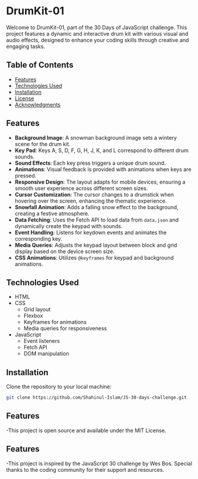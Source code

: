 # DrumKit-01

Welcome to DrumKit-01, part of the 30 Days of JavaScript challenge. This project features a dynamic and interactive drum kit with various visual and audio effects, designed to enhance your coding skills through creative and engaging tasks.

## Table of Contents

- [Features](#features)
- [Technologies Used](#technologies-used)
- [Installation](#installation)
- [License](#license)
- [Acknowledgments](#acknowledgments)

## Features

- **Background Image**: A snowman background image sets a wintery scene for the drum kit.
- **Key Pad**: Keys A, S, D, F, G, H, J, K, and L correspond to different drum sounds.
- **Sound Effects**: Each key press triggers a unique drum sound.
- **Animations**: Visual feedback is provided with animations when keys are pressed.
- **Responsive Design**: The layout adapts for mobile devices, ensuring a smooth user experience across different screen sizes.
- **Cursor Customization**: The cursor changes to a drumstick when hovering over the screen, enhancing the thematic experience.
- **Snowfall Animation**: Adds a falling snow effect to the background, creating a festive atmosphere.
- **Data Fetching**: Uses the Fetch API to load data from `data.json` and dynamically create the keypad with sounds.
- **Event Handling**: Listens for keydown events and animates the corresponding key.
- **Media Queries**: Adjusts the keypad layout between block and grid display based on the device screen size.
- **CSS Animations**: Utilizes `@keyframes` for keypad and background animations.

## Technologies Used

- HTML
- CSS
  - Grid layout
  - Flexbox
  - Keyframes for animations
  - Media queries for responsiveness
- JavaScript
  - Event listeners
  - Fetch API
  - DOM manipulation

## Installation

Clone the repository to your local machine:

```bash
git clone https://github.com/Shahinul-Islam/JS-30-days-challenge.git
```

## Features

-This project is open source and available under the MIT License.

## Features

-This project is inspired by the JavaScript 30 challenge by Wes Bos. Special thanks to the coding community for their support and resources.
